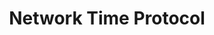 ---
title: Network Time Protocol
logo: ntp.png
projectUrl: https://www.ntp.org/
linkText: "https://www.ntp.org/"
description: "(NTP) is a networking protocol for clock synchronization between computer systems over packet-switched, variable-latency data networks."
awarded: true # in process
processing: "This sponsorship is currently being processed. The selection process completed in August 2020."
fund: "FOSS Fund #4"
---